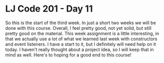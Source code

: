 # LJ Code 201 - Day 11

So this is the start of the third week. In just a short two weeks we will be done with this course.
Overall, I feel pretty good, not yet solid, but still pretty good on the material. This week assignment is a little interesting, in that we actually use a lot of what we learned last week with constructors and event listeners. I have a start to it, but I definitely will need help on it today. I haven't really thought about a project idea, so I will keep that in mind as well. Here's to hoping for a good end to this course!

